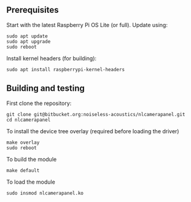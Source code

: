 ## Prerequisites

Start with the latest Raspberry Pi OS Lite (or full).
Update using:

    sudo apt update
    sudo apt upgrade
    sudo reboot

Install kernel headers (for building):

    sudo apt install raspberrypi-kernel-headers

## Building and testing

First clone the repository:

    git clone git@bitbucket.org:noiseless-acoustics/nlcamerapanel.git
    cd nlcamerapanel

To install the device tree overlay (required
before loading the driver)

    make overlay
    sudo reboot

To build the module

    make default

To load the module

    sudo insmod nlcamerapanel.ko
